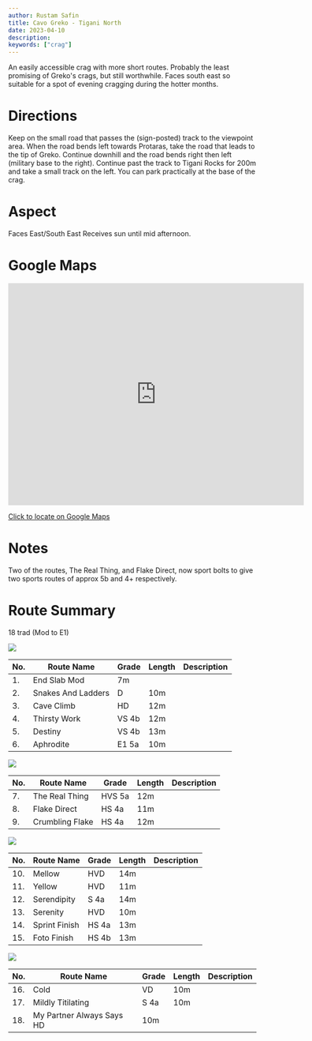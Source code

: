 ```yaml
---
author: Rustam Safin
title: Cavo Greko - Tigani North
date: 2023-04-10
description:
keywords: ["crag"]
---
```


An easily accessible crag with more short routes. Probably the least promising of Greko's crags, but still worthwhile. Faces south east so suitable for a spot of evening cragging during the hotter months.

# Directions

Keep on the small road that passes the (sign-posted) track to the viewpoint area. When the road bends left towards Protaras, take the road that leads to the tip of Greko. Continue downhill and the road bends right then left (military base to the right). Continue past the track to Tigani Rocks for 200m and take a small track on the left. You can park practically at the base of the crag.

# Aspect

Faces East/South East Receives sun until mid afternoon.

# Google Maps

<iframe src="https://www.google.com/maps/embed?pb=!1m17!1m12!1m3!1d5538.573999629033!2d34.07308031523948!3d34.96903598036647!2m3!1f0!2f0!3f0!3m2!1i1024!2i768!4f13.1!3m2!1m1!2zMzTCsDU4JzA4LjUiTiAzNMKwMDQnMzEuMCJF!5e1!3m2!1sen!2s!4v1681157492585!5m2!1sen!2s" width="600" height="450" style="border:0;" allowfullscreen="" loading="lazy" referrerpolicy="no-referrer-when-downgrade"></iframe>

[Click to locate on Google Maps](https://goo.gl/maps/VJyR1LXQU1mA2mCA8)

# Notes

Two of the routes, The Real Thing, and Flake Direct, now sport bolts to give two sports routes of approx 5b and 4+ respectively.

# Route Summary

18 trad (Mod to E1)


![](/cavo-greko/g_tn_1.jpg)


| No. | Route Name         | Grade | Length | Description |
| --- | ------------------ | ----- | ------ | ----------- |
| 1.  | End Slab Mod       | 7m    |        |             |
| 2.  | Snakes And Ladders | D     | 10m    |             |
| 3.  | Cave Climb         | HD    | 12m    |             |
| 4.  | Thirsty Work       | VS 4b | 12m    |             |
| 5.  | Destiny            | VS 4b | 13m    |             |
| 6.  | Aphrodite          | E1 5a | 10m    |             |


![](/cavo-greko/g_tn_2.jpg)

| No. | Route Name      | Grade  | Length | Description |
| --- | --------------- | ------ | ------ | ----------- |
| 7.  | The Real Thing  | HVS 5a | 12m    |             |
| 8.  | Flake Direct    | HS 4a  | 11m    |             |
| 9.  | Crumbling Flake | HS 4a  | 12m    |             |


![](/cavo-greko/g_tn_3.jpg)

| No. | Route Name    | Grade | Length | Description |
| --- | ------------- | ----- | ------ | ----------- |
| 10. | Mellow        | HVD   | 14m    |             |
| 11. | Yellow        | HVD   | 11m    |             |
| 12. | Serendipity   | S 4a  | 14m    |             |
| 13. | Serenity      | HVD   | 10m    |             |
| 14. | Sprint Finish | HS 4a | 13m    |             |
| 15. | Foto Finish   | HS 4b | 13m    |             |


![](/cavo-greko/g_tn_4.jpg)

| No. | Route Name                | Grade | Length | Description |
| --- | ------------------------- | ----- | ------ | ----------- |
| 16. | Cold                      | VD    | 10m    |             |
| 17. | Mildly Titilating         | S 4a  | 10m    |             |
| 18. | My Partner Always Says HD | 10m   |        |             |
